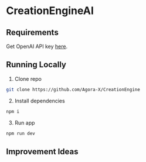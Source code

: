 # CreationEngineAI


## Requirements

Get OpenAI API key [here](https://openai.com/api/).

## Running Locally

1. Clone repo

```bash
git clone https://github.com/Agora-X/CreationEngine
```

2. Install dependencies

```bash
npm i
```

3. Run app

```bash
npm run dev
```

## Improvement Ideas

